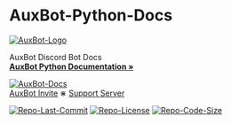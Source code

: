# AuxBot-Python-Docs

 [![AuxBot-Logo](https://i.imgur.com/ABXJwrF.png)](https://www.auxbot.xyz)

 AuxBot Discord Bot Docs  
 [**AuxBot Python Documentation »**](https://auxbot-python.readthedocs.io/)

 [![AuxBot-Docs](https://readthedocs.org/projects/auxbot-python/badge/?version=latest)](https://auxbot-python.readthedocs.io)  
 [AuxBot Invite](https://www.auxbot.xyz/invite) ⋇ [Support Server](https://www.auxbot.xyz/support)

 [![Repo-Last-Commit](https://img.shields.io/github/last-commit/Auxtal/AuxBot-Python-Docs?color=purple&label=Last%20Commit&logo=GitHub&logoColor=white)](https://github.com/Auxtal/AuxBot-Python-Docs) [![Repo-License](https://img.shields.io/github/license/Auxtal/AuxBot-Python-Docs?color=orange&label=License&logo=GitHub)](https://github.com/Auxtal/AuxBot-Python-Docs) [![Repo-Code-Size](https://img.shields.io/github/repo-size/Auxtal/AuxBot-Python-Docs?color=blue&label=Repo%20Size&logo=GitHub&logoColor=white)](https://github.com/Auxtal/AuxBot-Python-Docs)


